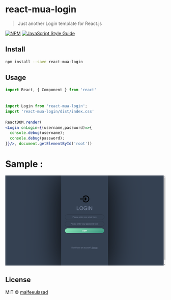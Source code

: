 # react-mua-login

> Just another Login template for React.js

[![NPM](https://img.shields.io/npm/v/react-mua-login.svg)](https://www.npmjs.com/package/react-mua-login) [![JavaScript Style Guide](https://img.shields.io/badge/code_style-standard-brightgreen.svg)](https://standardjs.com)

## Install

```bash
npm install --save react-mua-login
```

## Usage

```jsx
import React, { Component } from 'react'


import Login from 'react-mua-login';
import 'react-mua-login/dist/index.css'

ReactDOM.render(
<Login onLogin={(username,password)=>{
  console.debug(username);
  console.debug(password);
}}/>, document.getElementById('root'))

```

# Sample : 
![react-mua-login](https://github.com/maifeeulasad/react-mua-login/blob/gh-pages/Screenshot.png)

## License

MIT © [maifeeulasad](https://github.com/maifeeulasad)
